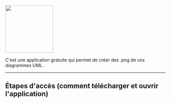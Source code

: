 <img src="https://www.umlet.com/pic/umlet_logo.svg" width="150">

C'est une application gratuite qui permet de créer des .png de vos diagrammes UML.

------------------------------------------------------------------------------------------------------------------

<h2>Étapes d'accès (comment télécharger et ouvrir l'application)</h2>


